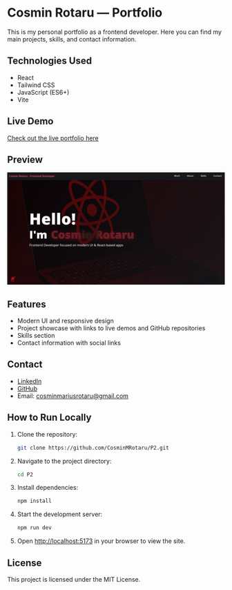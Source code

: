# Cosmin Rotaru — Portfolio

This is my personal portfolio as a frontend developer. Here you can find my main projects, skills, and contact information.

## Technologies Used

- React
- Tailwind CSS
- JavaScript (ES6+)
- Vite

## Live Demo

[Check out the live portfolio here](https://rotarucosmin-portfolio.netlify.app/)

## Preview

![Portfolio Preview](./src/assets/images/demo.png)

## Features

- Modern UI and responsive design
- Project showcase with links to live demos and GitHub repositories
- Skills section
- Contact information with social links

## Contact

- [LinkedIn](https://www.linkedin.com/in/marius-cosmin-rotaru-a8a242262/)
- [GitHub](https://github.com/CosminMRotaru)
- Email: cosminmariusrotaru@gmail.com

## How to Run Locally

1. Clone the repository:
    ```bash
    git clone https://github.com/CosminMRotaru/P2.git
    ```
2. Navigate to the project directory:
    ```bash
    cd P2
    ```
3. Install dependencies:
    ```bash
    npm install
    ```
4. Start the development server:
    ```bash
    npm run dev
    ```
5. Open [http://localhost:5173](http://localhost:5173) in your browser to view the site.

## License

This project is licensed under the MIT License.
